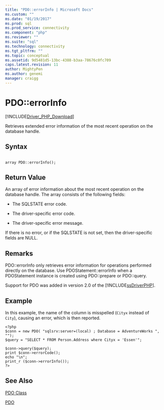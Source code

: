 ```yaml
---
title: "PDO::errorInfo | Microsoft Docs"
ms.custom: ""
ms.date: "01/19/2017"
ms.prod: sql
ms.prod_service: connectivity
ms.component: "php"
ms.reviewer: ""
ms.suite: "sql"
ms.technology: connectivity
ms.tgt_pltfrm: ""
ms.topic: conceptual
ms.assetid: 9d5481d5-13bc-4388-b3aa-78676c0fc709
caps.latest.revision: 11
author: MightyPen
ms.author: genemi
manager: craigg
---
```

# PDO::errorInfo
[!INCLUDE[Driver_PHP_Download](../../includes/driver_php_download.md)]

Retrieves extended error information of the most recent operation on the database handle.  
  
## Syntax  
  
```  
  
array PDO::errorInfo();  
```  
  
## Return Value  
An array of error information about the most recent operation on the database handle. The array consists of the following fields:  
  
-   The SQLSTATE error code.  
  
-   The driver-specific error code.  
  
-   The driver-specific error message.  
  
If there is no error, or if the SQLSTATE is not set, then the driver-specific fields are NULL.  
  
## Remarks  
PDO::errorInfo only retrieves error information for operations performed directly on the database. Use PDOStatement::errorInfo when a PDOStatement instance is created using PDO::prepare or PDO::query.  
  
Support for PDO was added in version 2.0 of the [!INCLUDE[ssDriverPHP](../../includes/ssdriverphp_md.md)].  
  
## Example  
In this example, the name of the column is misspelled (`Cityx` instead of `City`), causing an error, which is then reported.  
  
```  
<?php  
$conn = new PDO( "sqlsrv:server=(local) ; Database = AdventureWorks ", "");  
$query = "SELECT * FROM Person.Address where Cityx = 'Essen'";  
  
$conn->query($query);  
print $conn->errorCode();  
echo "\n";  
print_r ($conn->errorInfo());  
?>  
```  
  
## See Also  
[PDO Class](../../connect/php/pdo-class.md)

[PDO](http://php.net/manual/book.pdo.php)  
  
